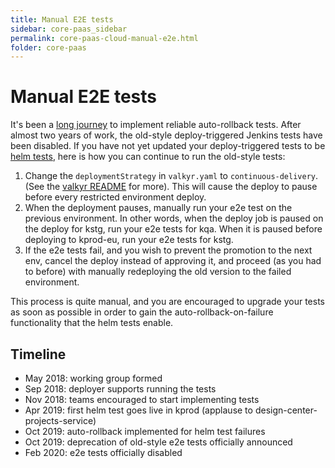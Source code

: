 ```yaml
---
title: Manual E2E tests
sidebar: core-paas_sidebar
permalink: core-paas-cloud-manual-e2e.html
folder: core-paas
---
```


# Manual E2E tests

It's been a [long journey](#timeline) to implement reliable auto-rollback
tests. After almost two years of work, the old-style deploy-triggered Jenkins
tests have been disabled. If you have not yet updated your deploy-triggered
tests to be [helm tests](https://github.com/mulesoft/core-paas-rfc/blob/master/e2e-deprecation.md),
here is how you can continue to run the old-style tests:

1. Change the `deploymentStrategy` in `valkyr.yaml` to `continuous-delivery`.
   (See the [valkyr README](https://github.com/mulesoft/valkyr) for more).
   This will cause the deploy to pause before every restricted environment
   deploy.
1. When the deployment pauses, manually run your e2e test on the previous
   environment. In other words, when the deploy job is paused on the deploy for
   kstg, run your e2e tests for kqa. When it is paused before deploying to
   kprod-eu, run your e2e tests for kstg.
1. If the e2e tests fail, and you wish to prevent the promotion to the next
   env, cancel the deploy instead of approving it, and proceed (as you had to
   before) with manually redeploying the old version to the failed environment.

This process is quite manual, and you are encouraged to upgrade your tests as
soon as possible in order to gain the auto-rollback-on-failure functionality
that the helm tests enable.

## Timeline
- May 2018: working group formed
- Sep 2018: deployer supports running the tests
- Nov 2018: teams encouraged to start implementing tests
- Apr 2019: first helm test goes live in kprod (applause to design-center-projects-service)
- Oct 2019: auto-rollback implemented for helm test failures
- Oct 2019: deprecation of old-style e2e tests officially announced
- Feb 2020: e2e tests officially disabled
